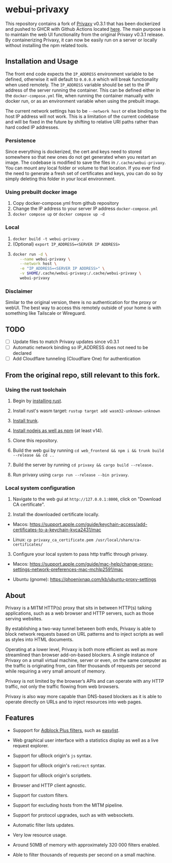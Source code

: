 # webui-privaxy

This repository contains a fork of [Privaxy](https://github.com/Barre/privaxy) v0.3.1 that has been dockerized and pushed to GHCR with Github Actions located [here](https://github.com/deetungsten/webui-privaxy/pkgs/container/webui-privaxy). The main purpose is to maintain the web UI functionality from the original Privaxy v0.3.1 release. By containerizing Privaxy, it can now be easily run on a server or locally without installing the npm related tools.

## Installation and Usage

The front end code expects the `IP_ADDRESS` environment variable to be defined, otherwise it will default to `0.0.0.0` which will break functionality when used remotely. The `IP_ADDRESS` variable should be set to the IP address of the server running the container. This can be defined either in the `docker-compose.yml` file, when running the container manually with docker run, or as an environment variable when using the prebuilt image.

The current network settings has to be `--network host` or else binding to the host IP address will not work. This is a limitation of the current codebase and will be fixed in the future by shifting to relative URI paths rather than hard coded IP addresses.

### Persistence

Since everything is dockerized, the cert and keys need to stored somewhere so that new ones do not get generated when you restart an image. The codebase is modified to save the files in `/.cache/webui-privaxy`. You can mount any local folder or volume to that location. If you ever find the need to generate a fresh set of certificates and keys, you can do so by simply deleting this folder in your local environment.

### Using prebuilt docker image

1. Copy docker-compose.yml from github repository
2. Change the IP address to your server IP address `docker-compose.yml`
3. `docker compose up` or `docker compose up -d`

### Local

1.  `docker build -t webui-privaxy .`
2.  (Optional) `export IP_ADDRESS=<SERVER IP ADDRESS>`
3.  ```bash
    docker run -d \
       --name webui-privaxy \
       --network host \
       -e "IP_ADDRESS=<SERVER IP ADDRESS>" \
       -v $HOME/.cache/webui-privaxy:/.cache/webui-privaxy \
       webui-privaxy
    ```

### Disclaimer

Similar to the original version, there is no authentication for the proxy or webUI. The best way to access this remotely outside of your home is with something like Tailscale or Wireguard.

## TODO

- [ ] Update files to match Privaxy updates since v0.3.1
- [ ] Automatic network binding so IP_ADDRESS does not need to be declared
- [ ] Add Cloudflare tunneling (Cloudflare One) for authentication

## From the original repo, still relevant to this fork.

### Using the rust toolchain

1. Begin by [installing rust](https://www.rust-lang.org/tools/install).

2. Install rust's wasm target: `rustup target add wasm32-unknown-unknown`

3. [Install trunk](https://trunkrs.dev/#install).

4. [Install nodejs as well as npm](https://docs.npmjs.com/downloading-and-installing-node-js-and-npm) (at least v14).

5. Clone this repository.

6. Build the web gui by running `cd web_frontend && npm i && trunk build --release && cd ..`

7. Build the server by running `cd privaxy && cargo build --release.`

8. Run privaxy using `cargo run --release --bin privaxy`.

### Local system configuration

1. Navigate to the web gui at `http://127.0.0.1:8000`, click on "Download CA certificate".

2. Install the downloaded certificate locally.

- Macos: <https://support.apple.com/guide/keychain-access/add-certificates-to-a-keychain-kyca2431/mac>

- Linux: `cp privaxy_ca_certificate.pem /usr/local/share/ca-certificates/`

3. Configure your local system to pass http traffic through privaxy.

- Macos: <https://support.apple.com/guide/mac-help/change-proxy-settings-network-preferences-mac-mchlp2591/mac>

- Ubuntu (gnome): <https://phoenixnap.com/kb/ubuntu-proxy-settings>

## About

Privaxy is a MITM HTTP(s) proxy that sits in between HTTP(s) talking applications, such as a web browser and HTTP servers, such as those serving websites.

By establishing a two-way tunnel between both ends, Privaxy is able to block network requests based on URL patterns and to inject scripts as well as styles into HTML documents.

Operating at a lower level, Privaxy is both more efficient as well as more streamlined than browser add-on-based blockers. A single instance of Privaxy on a small virtual machine, server or even, on the same computer as the traffic is originating from, can filter thousands of requests per second while requiring a very small amount of memory.

Privaxy is not limited by the browser’s APIs and can operate with any HTTP traffic, not only the traffic flowing from web browsers.

Privaxy is also way more capable than DNS-based blockers as it is able to operate directly on URLs and to inject resources into web pages.

## Features

- Suppport for [Adblock Plus filters](https://adblockplus.org/filter-cheatsheet), such as [easylist](https://easylist.to/).

- Web graphical user interface with a statistics display as well as a live request explorer.

- Support for uBlock origin's `js` syntax.

- Support for uBlock origin's `redirect` syntax.

- Support for uBlock origin's scriptlets.

- Browser and HTTP client agnostic.

- Support for custom filters.

- Support for excluding hosts from the MITM pipeline.

- Support for protocol upgrades, such as with websockets.

- Automatic filter lists updates.

- Very low resource usage.

- Around 50MB of memory with approximately 320 000 filters enabled.

- Able to filter thousands of requests per second on a small machine.
